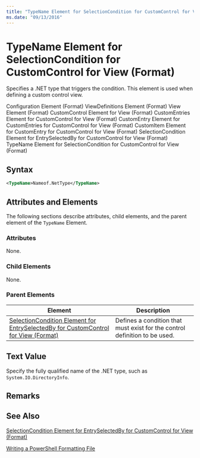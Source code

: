 ```yaml
---
title: "TypeName Element for SelectionCondition for CustomControl for View  (Format) | Microsoft Docs"
ms.date: "09/13/2016"
---
```

# TypeName Element for SelectionCondition for CustomControl for View  (Format)

Specifies a .NET type that triggers the condition. This element is used when defining a custom control view.

Configuration Element (Format)
ViewDefinitions Element (Format)
View Element (Format)
CustomControl Element for View (Format)
CustomEntries Element for CustomControl for View (Format)
CustomEntry Element for CustomEntries for CustomControl for View (Format)
CustomItem Element for CustomEntry for CustomControl for View (Format)
SelectionCondition Element for EntrySelectedBy for CustomControl for View (Format)
TypeName Element for SelectionCondition for CustomControl for View  (Format)

## Syntax

```xml
<TypeName>Nameof.NetType</TypeName>

```

## Attributes and Elements

The following sections describe attributes, child elements, and the parent element of the `TypeName` Element.

### Attributes

None.

### Child Elements

None.

### Parent Elements

|Element|Description|
|-------------|-----------------|
|[SelectionCondition Element for EntrySelectedBy for CustomControl for View (Format)](./selectioncondition-element-for-entryselectedby-for-customcontrol-format.md)|Defines a condition that must exist for the control definition to be used.|

## Text Value

Specify the fully qualified name of the .NET type, such as `System.IO.DirectoryInfo`.

## Remarks

## See Also

[SelectionCondition Element for EntrySelectedBy for CustomControl for View (Format)](./selectioncondition-element-for-entryselectedby-for-customcontrol-format.md)

[Writing a PowerShell Formatting File](./writing-a-powershell-formatting-file.md)
